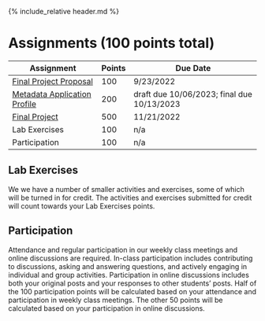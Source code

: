 {% include_relative header.md %}

# Assignments (100 points total)

| Assignment                                                                | Points | Due Date   |
| ------------------------------------------------------------------------- | ------ | ---------- |
| [Final Project Proposal](assignment_final_project_proposal.md)            | 100     | 9/23/2022  |
| [Metadata Application Profile](assignment_metadata_application_profile.md)| 200     | draft due 10/06/2023; final due 10/13/2023 |
| [Final Project](assignment_final_project.md)                              | 500     | 11/21/2022 |
| Lab Exercises                                                             | 100     | n/a        |
| Participation                                                             | 100     | n/a        |

## Lab Exercises
We we have a number of smaller activities and exercises, some of which will be turned in for credit. The activities and exercises submitted for credit will count towards your Lab Exercises points.

## Participation
Attendance and regular participation in our weekly class meetings and online discussions are required. In-class participation includes contributing to discussions, asking and answering questions, and actively engaging in individual and group activities. Participation in online discussions includes both your original posts and your responses to other students’ posts. Half of the 100 participation points will be calculated based on your attendance and participation in weekly class meetings. The other 50 points will be calculated based on your participation in online discussions.

<!--
Lab exercises:

- intro videos 15
- markdown exercise 15
- ocr exercise 15
- tei exercise 15
- metadata and functional requirements 20
- controlled vocabulary lab 20

-->


